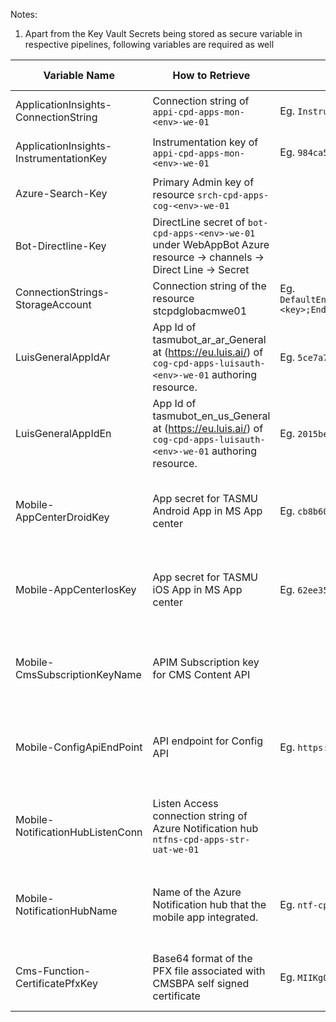 Notes:
1. Apart from the Key Vault Secrets being stored as secure variable in respective pipelines, following variables are required as well

|Variable Name| How to Retrieve | Example (UAT)| Type| Pipelines Using |
|--|--|--|--|--|
|ApplicationInsights-ConnectionString| Connection string of `appi-cpd-apps-mon-<env>-we-01` |Eg. `InstrumentationKey=984ca526-2038-4d9d-b0cf-653706512c58`|Plain Text|CD-PlatformApis-Release|
|ApplicationInsights-InstrumentationKey| Instrumentation key of `appi-cpd-apps-mon-<env>-we-01` |Eg. `984ca526-2038-4d9d-b0cf-653706512c58`|Plain Text|CD-PlatformApis-Release|
|Azure-Search-Key|Primary Admin key of resource `srch-cpd-apps-cog-<env>-we-01`||Secure|CI-APIMConfig-Master-Build|
|Bot-Directline-Key| DirectLine secret of `bot-cpd-apps-<env>-we-01` under WebAppBot Azure resource -> channels -> Direct Line -> Secret||Secure|CI-APIMConfig-Master-Build|
|ConnectionStrings-StorageAccount|Connection string of the resource stcpdglobacmwe01|Eg. `DefaultEndpointsProtocol=https;AccountName=stcpdglobacmwe01;AccountKey=<key>;EndpointSuffix=core.windows.net`|Secure|CD-PlatformApis-Release|
|LuisGeneralAppIdAr| App Id of tasmubot_ar_ar_General at (https://eu.luis.ai/) of `cog-cpd-apps-luisauth-<env>-we-01` authoring resource.|Eg. `5ce7a761-1f56-4ca7-b77a-8a69f6703b27`|Plain Text| CD-Bot-Release-Master |
|LuisGeneralAppIdEn| App Id of tasmubot_en_us_General at (https://eu.luis.ai/) of `cog-cpd-apps-luisauth-<env>-we-01` authoring resource. |Eg. `2015bee4-e5ce-45ae-9aba-234861ca005d`|Plain Text| CD-Bot-Release-Master |
|Mobile-AppCenterDroidKey|App secret for TASMU Android App in MS App center  |Eg. `cb8b60ea-3a62-4bfc-9061-5fe61d915025`|Plain Text|CI-MobileApps-Android-Build, CI-MobileApps-iOS-Build|
|Mobile-AppCenterIosKey| App secret for TASMU iOS App in MS App center |Eg. `62ee3511-08ae-4fd8-9cd4-46d15ee42f1a`|Plain Text|CI-MobileApps-Android-Build, CI-MobileApps-iOS-Build|
|Mobile-CmsSubscriptionKeyName| APIM Subscription key for CMS Content API ||Secure|CI-MobileApps-Android-Build, CI-MobileApps-iOS-Build|
|Mobile-ConfigApiEndPoint| API endpoint for Config API |Eg. `https://api.uat.sqcp.qa/config`||Plain TextCI-MobileApps-Android-Build, CI-MobileApps-iOS-Build|
|Mobile-NotificationHubListenConn| Listen Access connection string of Azure Notification hub `ntfns-cpd-apps-str-uat-we-01` ||Secure|CI-MobileApps-Android-Build, CI-MobileApps-iOS-Build|
|Mobile-NotificationHubName| Name of the Azure Notification hub that the mobile app integrated. |Eg. `ntf-cpd-apps-str-uat-we-01`|Plain Text|CI-MobileApps-Android-Build, CI-MobileApps-iOS-Build|
|Cms-Function-CertificatePfxKey| Base64 format of the PFX file associated with CMSBPA self signed certificate| Eg. `MIIKgQIBAzCCCj0GCSqGSIb3DQE....`|Secure|CD-KeyVault-Secrets-Master-Release|
